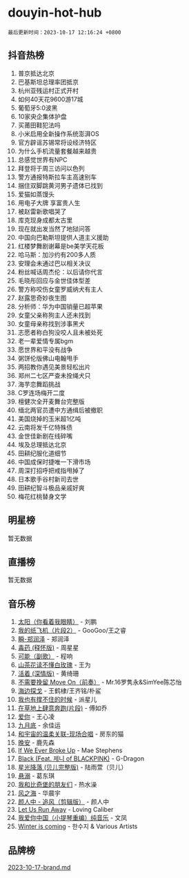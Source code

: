 # douyin-hot-hub

`最后更新时间：2023-10-17 12:16:24 +0800`

## 抖音热榜

1. 普京抵达北京
1. 巴基斯坦总理率团抵京
1. 杭州亚残运村正式开村
1. 如何40天花9600游17城
1. 葡萄牙5:0波黑
1. 10家央企集体护盘
1. 买莆田鞋犯法吗
1. 小米启用全新操作系统澎湃OS
1. 官方辟谣苏锡常将设经济特区
1. 为什么手机流量套餐越来越贵
1. 总感觉世界有NPC
1. 拜登将于周三访问以色列
1. 警方通报特斯拉车主高速别车
1. 捆住双脚跳黄河男子遗体已找到
1. 爱猫如蒸馒头
1. 用电子大牌 享富贵人生
1. 被赵雷新歌唱哭了
1. 库克现身成都太古里
1. 现在就出发当然了地狱问答
1. 中国向巴勒斯坦提供人道主义援助
1. 红楼梦舞剧谢幕是be美学天花板
1. 哈马斯：加沙约有200多人质
1. 安理会未通过巴以相关决议
1. 粉丝喊话周杰伦：以后请你代言
1. 毛晓彤回应与金世佳体型差
1. 警方称咬伤女童罗威纳犬有主人
1. 赵露思奇妙夜生图
1. 分析师：华为中国销量已超苹果
1. 女童父亲称狗主人还未找到
1. 女童母亲称找到涉事黑犬
1. 志愿者称白狗没咬人且未被处死
1. 老一辈爱情专属bgm
1. 愿世界和平没有战争
1. 粥饼伦版佛山电翰甩手
1. 两招教你遇见美景轻松出片
1. 郑州二七区严查未拴绳犬只
1. 海芋恋舞蹈挑战
1. C罗连场梅开二度
1. 檀健次全开麦舞台完整版
1. 缅北两官员遭中方通缉后被撤职
1. 美国烧掉的玉米超1亿吨
1. 云南将发千亿特殊债
1. 金世佳新剧在线碎嘴
1. 埃及总理抵达北京
1. 田耕纪服化道细节
1. 中国成保时捷唯一下滑市场
1. 周深打招呼把戒指甩掉了
1. 日本歌手谷村新司去世
1. 田耕纪智斗极品亲戚好爽
1. 梅花红桃替身文学

## 明星榜

暂无数据

## 直播榜

暂无数据

## 音乐榜

1. [太阳（你看着我眼睛）](https://sf3-cdn-tos.douyinstatic.com/obj/tos-cn-ve-2774/ogWbyIQnlBFImVbeDocRdCIYtBHlbJXgfZMvgz) - 刘鹏
1. [我的纸飞机（片段2）](https://sf3-cdn-tos.douyinstatic.com/obj/tos-cn-ve-2774/oM2ZrKcg2CD5AeRB2gkeXOFB1IxAGJdZPazYHf) - GooGoo/王之睿
1. [瞬-郑润泽](https://sf3-cdn-tos.douyinstatic.com/obj/tos-cn-ve-2774/oYXHIohzvbNAzBhHgyksWpRM4bfkDsBdBDAynw) - 郑润泽
1. [毒药 (释怀版)](https://sf3-cdn-tos.douyinstatic.com/obj/tos-cn-ve-2774/oYILMEAzspdZBIzy4frJNB8ZHPHWAhiwowd4Ad) - 周星星
1. [可能（副歌）](https://sf3-cdn-tos.douyinstatic.com/obj/tos-cn-ve-2774/cde1731888894259b333569393c2fb51) - 程响
1. [山茶花读不懂白玫瑰](https://sf3-cdn-tos.douyinstatic.com/obj/tos-cn-ve-2774/osfn8B7DktrRHEPJgPCfDbw7QDQEkwC16BxZg9) - 王为
1. [活着 (深情版)](https://sf6-cdn-tos.douyinstatic.com/obj/tos-cn-ve-2774/oY8r2TelECK2BPZbDCj8xZKBQfPbwQyCt1cggn) - 黄绮珊
1. [不需要挽留 Move On（前奏）](https://sf6-cdn-tos.douyinstatic.com/obj/tos-cn-ve-2774/ooCBhgCCkF4nExzQL9WZSUbitfA8IsDkgQIYhe) - Mr.16罗隽永&SimYee陈芯怡
1. [海边探戈](https://sf3-cdn-tos.douyinstatic.com/obj/tos-cn-ve-2774/os9gE0VQCGqt6VQkZDyBBYvfSDY0QFe3vVmubn) - 王鹤棣/王齐铭/朴鲨
1. [我也有撑不住的时候](https://sf3-cdn-tos.douyinstatic.com/obj/tos-cn-ve-2774/okmtBE1dkIBhwxeiBJeDgQnQtICZWIJUI2bjQr) - 派星儿
1. [在草地上肆意奔跑(片段)](https://sf3-cdn-tos.douyinstatic.com/obj/tos-cn-ve-2774/8831d494742f45dabdfa8adb8b817259) - 傅如乔
1. [爱你](https://sf3-cdn-tos.douyinstatic.com/obj/tos-cn-ve-2774/oEfyTFYX4gOL9DMKAJebDCAASw8hYVIXz1nYaf) - 王心凌
1. [九月底](https://sf3-cdn-tos.douyinstatic.com/obj/tos-cn-ve-2774/oMfewG4PDTFhF8iz3OGQ7ABH5i6fCgnMaoCbzZ) - 余佳运
1. [和宇宙的温柔关联-现场合唱](https://sf3-cdn-tos.douyinstatic.com/obj/tos-cn-ve-2774/o0hONGDYQBgk0e5bqDeQOonVmncA6tC2nBwZLT) - 房东的猫
1. [晚安](https://sf6-cdn-tos.douyinstatic.com/obj/tos-cn-ve-2774/a724c5e224464218839820f4e4fd632f) - 鹿先森
1. [If We Ever Broke Up](https://sf3-cdn-tos.douyinstatic.com/obj/tos-cn-ve-2774/o8onj5HDk0ImtBmO0URBfeyCDXQJMYkQ1gb8Zy) - Mae Stephens
1. [Black (Feat. 제니 of BLACKPINK)](https://sf3-cdn-tos.douyinstatic.com/obj/tos-cn-ve-2774/2eb92e2debbe4fe0a552bc099aef7f28) - G-Dragon
1. [星光降落 (贝儿完整版)](https://sf6-cdn-tos.douyinstatic.com/obj/tos-cn-ve-2774/okwB9hAwyAtsFFkFBzAX1hOOfQuIoMNs0W2Mwr) - 陆雨萱（贝儿）
1. [悬溺](https://sf6-cdn-tos.douyinstatic.com/obj/tos-cn-ve-2774/f3b6cc53d2e944beb7094a3ff01b4e03) - 葛东琪
1. [我和比奇堡的朋友们](https://sf6-cdn-tos.douyinstatic.com/obj/tos-cn-ve-2774/f0505db981ea4a6d91453a15924a82aa) - 热水澡
1. [风之海](https://sf3-cdn-tos.douyinstatic.com/obj/tos-cn-ve-2774/oInqZ2gFbCQvB6wZNnZlJpBcfDBQ8t1e1XwYAi) - 华晨宇
1. [颜人中 - 追风（剪辑版）](https://sf3-cdn-tos.douyinstatic.com/obj/tos-cn-ve-2774/9107f711ded6416ab3279a81d71597f7) - 颜人中
1. [Let Us Run Away](https://sf6-cdn-tos.douyinstatic.com/obj/tos-cn-ve-2774/a9a280d910044fb0b9f4f74b0b27e854) - Loving Caliber
1. [我爱你中国（小提琴重编）纯音乐](https://sf6-cdn-tos.douyinstatic.com/obj/tos-cn-ve-2774/362de867442c4051acadb0a43fd60af8) - 文凤
1. [Winter is coming](https://sf6-cdn-tos.douyinstatic.com/obj/tos-cn-ve-2774/0a6c12efb2d84f2ba9a243d4e1eebb4e) - 한수지 & Various Artists

## 品牌榜

[2023-10-17-brand.md](2023-10-17-brand.md)
